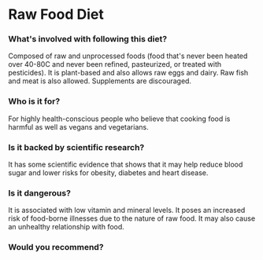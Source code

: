 # Raw Food Diet
### What's involved with following this diet? 
Composed of raw and unprocessed foods (food that's never been heated over 40-80C and never been refined, pasteurized, or treated with pesticides). 
It is plant-based and also allows raw eggs and dairy. Raw fish and meat is also allowed. Supplements are discouraged. 
### Who is it for? 
For highly health-conscious people who believe that cooking food is harmful as well as vegans and vegetarians. 
### Is it backed by scientific research? 
It has some scientific evidence that shows that it may help reduce blood sugar and lower risks for obesity, diabetes and heart disease.
### Is it dangerous? 
It is associated with low vitamin and mineral levels. It poses an increased risk of food-borne illnesses due to the nature of raw food. It may also cause an unhealthy relationship with food. 
### Would you recommend? 
